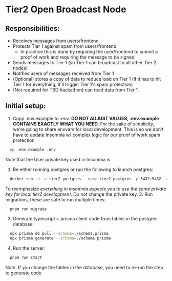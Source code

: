 # Tier2 Open Broadcast Node

## Responsibilities:
* Receives messages from users/frontend
* Protects Tier 1 against spam from users/frontend
  * In practice this is done by requiring the user/frontend to submit a proof of work and requiring the message to be signed
* Sends messages to Tier 1 (so Tier 1 can broadcast to all other Tier 2 nodes)
* Notifies users of messages received from Tier 1
* (Optional) stores a copy of data to reduce load on Tier 1 (if it has to hit Tier 1 for everything, it'll trigger Tier 1's spam protection)
* (Not required for TBD hackathon) can read data from Tier 1

## Initial setup:
1. Copy .env.example to .env. **DO NOT ADJUST VALUES, .env.example CONTAINS EXACTLY WHAT YOU NEED**. For the sake of simplicity, we're going to share envvars for local development. This is so we don't have to update Insomnia w/ complex logic for our proof of work spam protection
```bash
  cp .env.example .env
```
Note that the User private key used in Insomnia is
1. Be either running postgres or run the following to launch postgres:
```bash
  docker run -d -v tier2-postgres --name tier2-postgres -p 5432:5432 -e POSTGRES_DB=node_storage -e POSTGRES_PASSWORD=postgres postgres
```
To reemphasize *everything in insomnia expects you to use the same private key for local tier2 development*. Do not change the private key.
2. Run migrations, these are safe to run multiple times:
```bash
  pnpm run migrate
```
3. Generate typescript + prisma client code from tables in the postgres database
```bash
  npx prisma db pull --schema=./schema.prisma
  npx prisma generate --schema=./schema.prisma
```
4. Run the server:
```bash
  pnpm run start
```

Note: If you change the tables in the database, you need to re-run the step to generate code